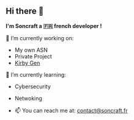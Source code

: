 ## Hi there 👋
**I'm Soncraft a 🇫🇷 french developer !**

🔭 I’m currently working on:
- My own ASN 
- Private Project 
- [Kirby Gen](https://kirbygen.com/)

🔧 I’m currently learning:
- Cybersecurity
- Netwoking

- 📫 You can reach me at: contact@soncraft.fr
